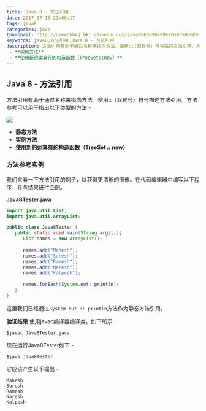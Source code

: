```yaml
---
title: Java 8 - 方法引用
date: 2017-07-18 21:00:17
tags: java8
categories: java
thumbnail: http://osewdhh4j.bkt.clouddn.com/java8%E6%96%B9%E6%B3%95%E5%BC%95%E7%94%A8.png
keywords: java8,方法引用,Java 8 - 方法引用
description: 方法引用有助于通过名称来指向方法。使用::(双冒号）符号描述方法引用。方法参考可以用于指出以下类型的方法 -  - **静态方法**
 - **实例方法**
 - **使用新的运算符的构造函数（TreeSet::new）**
---
```


## Java 8 - 方法引用

方法引用有助于通过名称来指向方法。使用::（双冒号）符号描述方法引用。方法参考可以用于指出以下类型的方法 -

![](http://osewdhh4j.bkt.clouddn.com/java8%E6%96%B9%E6%B3%95%E5%BC%95%E7%94%A8.png)

 - **静态方法**
 - **实例方法**
 - **使用新的运算符的构造函数（TreeSet :: new）**

### 方法参考实例
我们来看一下方法引用的例子，以获得更清晰的图像。在代码编辑器中编写以下程序，并与结果进行匹配。

**Java8Tester.java**
```java
import java.util.List;
import java.util.ArrayList;

public class Java8Tester {
   public static void main(String args[]){
      List names = new ArrayList();
		
      names.add("Mahesh");
      names.add("Suresh");
      names.add("Ramesh");
      names.add("Naresh");
      names.add("Kalpesh");
		
      names.forEach(System.out::println);
   }
}
```
这里我们已经通过`System.out :: println`方法作为静态方法引用。

**验证结果**
使用javac编译器编译类，如下所示：

    $javac Java8Tester.java

现在运行Java8Tester如下 -

    $java Java8Tester

它应该产生以下输出 -

    Mahesh
    Suresh
    Ramesh
    Naresh
    Kalpesh


